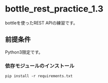 # bottle_rest_practice_1.3

bottleを使ったREST APIの練習です。

## 前提条件

Python3限定です。

### 依存モジュールのインストール

```
pip install -r requirements.txt
```
